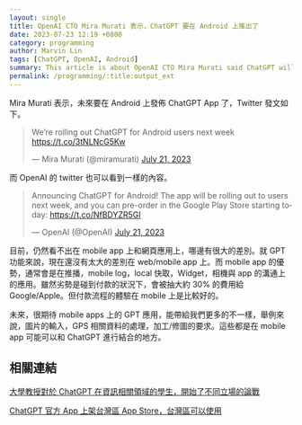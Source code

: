 ```yaml
---
layout: single
title: OpenAI CTO Mira Murati 表示，ChatGPT 要在 Android 上推出了
date: 2023-07-23 12:19 +0800
category: programming
author: Marvin Lin
tags: [ChatGPT, OpenAI, Android]
summary: This article is about OpenAI CTO Mira Murati said ChatGPT will launch in Android.
permalink: /programming/:title:output_ext
---
```


Mira Murati 表示，未來要在 Android 上發佈 ChatGPT App 了，Twitter 發文如下。

<div>
<blockquote class="twitter-tweet"><p lang="en" dir="ltr">We’re rolling out ChatGPT for Android users next week <a href="https://t.co/3tNLNcG5Kw">https://t.co/3tNLNcG5Kw</a></p>&mdash; Mira Murati (@miramurati) <a href="https://twitter.com/miramurati/status/1682488760905367552?ref_src=twsrc%5Etfw">July 21, 2023</a></blockquote> <script async src="https://platform.twitter.com/widgets.js" charset="utf-8"></script>
</div>

而 OpenAI 的 twitter 也可以看到一樣的內容。

<div>
<blockquote class="twitter-tweet"><p lang="en" dir="ltr">Announcing ChatGPT for Android! The app will be rolling out to users next week, and you can pre-order in the Google Play Store starting today: <a href="https://t.co/NfBDYZR5GI">https://t.co/NfBDYZR5GI</a></p>&mdash; OpenAI (@OpenAI) <a href="https://twitter.com/OpenAI/status/1682480558545461249?ref_src=twsrc%5Etfw">July 21, 2023</a></blockquote> <script async src="https://platform.twitter.com/widgets.js" charset="utf-8"></script>
</div>

目前，仍然看不出在 mobile app 上和網頁應用上，哪邊有很大的差別。就 GPT 功能來說，現在還沒有太大的差別在 web/mobile app 上。而 mobile app 的優勢，通常會是在推播，mobile log，local 快取，Widget，相機與 app 的溝通上的應用。雖然劣勢是碰到付款的狀況下，會被抽大約 30% 的費用給 Google/Apple。但付款流程的體驗在 mobile 上是比較好的。

未來，很期待 mobile apps 上的 GPT 應用，能帶給我們更多的不一樣，舉例來說，圖片的輸入，GPS 相關資料的處理，加工/修圖的要求。這些都是在 mobile app 可能可以和 ChatGPT 進行結合的地方。

## 相關連結

[大學教授對於 ChatGPT 在資訊相關領域的學生，開始了不同立場的論戰](https://moonandeye.github.io/programming/professor-article-about-ai.html)

[ChatGPT 官方 App 上架台灣區 App Store，台灣區可以使用](https://moonandeye.github.io/programming/ChatGPT-offical-app-on-AppStore.html)

